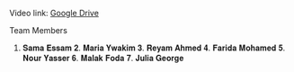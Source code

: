 Video link:
[Google Drive](https://drive.google.com/file/d/1nnJ2q3vh2wzb3QndtYyGZIwu7Dfrsyqp/view?usp=drivesdk)

Team Members
1. 𝐒𝐚𝐦𝐚 𝐄𝐬𝐬𝐚𝐦 
𝟐. 𝐌𝐚𝐫𝐢𝐚 𝐘𝐰𝐚𝐤𝐢𝐦
𝟑. 𝐑𝐞𝐲𝐚𝐦 𝐀𝐡𝐦𝐞𝐝 
𝟒. 𝐅𝐚𝐫𝐢𝐝𝐚 𝐌𝐨𝐡𝐚𝐦𝐞𝐝
𝟓. 𝐍𝐨𝐮𝐫 𝐘𝐚𝐬𝐬𝐞𝐫
𝟔. 𝐌𝐚𝐥𝐚𝐤 𝐅𝐨𝐝𝐚
𝟕. 𝐉𝐮𝐥𝐢𝐚 𝐆𝐞𝐨𝐫𝐠𝐞 
